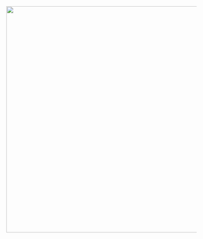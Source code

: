 <img src='https://cdn.dribbble.com/users/1061020/screenshots/6180881/media/39711dda135ec4be9c0b8edcb892bfd0.gif' width="800" height="600">
